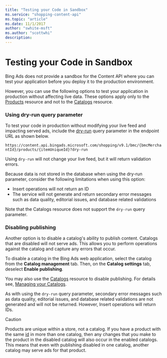 ```yaml
---
title: "Testing your Code in Sandbox"
ms.service: "shopping-content-api"
ms.topic: "article"
ms.date: 11/1/2017
author: "swhite-msft"
ms.author: "scottwhi"
description: 
---
```

# Testing your Code in Sandbox
Bing Ads does not provide a sandbox for the Content API where you can test your application before you deploy it to the production environment. 

However, you can use the following options to test your application in production without affecting live data. These options apply only to the [Products](../shopping-content/products-resource.md) resource and not to the [Catalogs](../shopping-content/catalogs-resource.md) resource.

### Using dry-run query parameter

To test your code in  production without modifying your live feed and impacting served ads, include the [dry-run](../shopping-content/products-resource.md#dryrun) query parameter in the endpoint URL as shown below. 

`https://content.api.bingads.microsoft.com/shopping/v9.1/bmc/{bmcMerchantId}/products/{itemUniqueId}?dry-run` 

Using `dry-run` will not change your live feed, but it will return validation errors.

Because data is not stored in the database when using the dry-run parameter, consider the following limitations when using this option:
* Insert operations will not return an ID
* The service will not generate and return secondary error messages such as data quality, editorial issues, and database related validations

Note that the Catalogs resource does not support the `dry-run` query parameter.

### Disabling publishing

Another option is to disable a catalog's ability to publish content. Catalogs that are disabled will not serve ads. This allows you to perform operations against the catalog and capture any errors that occur.  

To disable a catalog in the Bing Ads web application, select the catalog from the **Catalog management** tab. Then, on the **Catalog settings** tab, deselect **Enable publishing**. 

You may also use the [Catalogs](../shopping-content/catalogs-resource.md) resource to disable publishing. For details see, [Managing your Catalogs](../shopping-content/manage-catalogs.md).

As with using the `dry-run` query parameter, secondary error messages such as data quality, editorial issues, and database related validations are not generated and will not be returned. However, Insert operations will return IDs.

> [!CAUTION]
> Products are unique within a store, not a catalog. If you have a product with the same [id](../shopping-content/products-resource.md#productid) in more than one catalog, then any changes that you make to the product in the disabled catalog will also occur in the enabled catalogs. This means that even with publishing disabled in one catalog, another catalog may serve ads for that product. 
